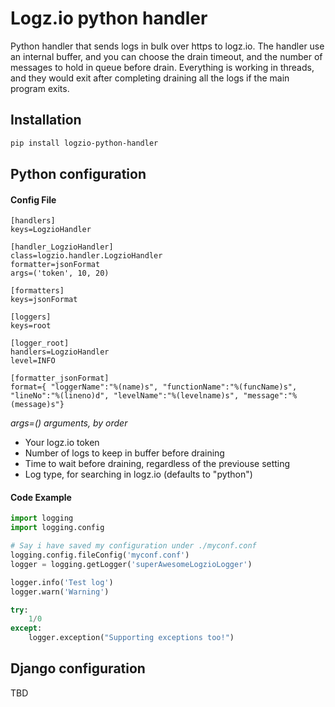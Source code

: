 # Logz.io python handler
Python handler that sends logs in bulk over https to logz.io. The handler use an internal buffer, and you can choose the drain timeout, and the number of messages to hold in queue before drain. Everything is working in threads, and they would exit after completing draining all the logs if the main program exits.

## Installation
```bash
pip install logzio-python-handler
```

## Python configuration
#### Config File
```
[handlers]
keys=LogzioHandler

[handler_LogzioHandler]
class=logzio.handler.LogzioHandler
formatter=jsonFormat
args=('token', 10, 20)

[formatters]
keys=jsonFormat

[loggers]
keys=root

[logger_root]
handlers=LogzioHandler
level=INFO

[formatter_jsonFormat]
format={ "loggerName":"%(name)s", "functionName":"%(funcName)s", "lineNo":"%(lineno)d", "levelName":"%(levelname)s", "message":"%(message)s"}
```
*args=() arguments, by order*
 - Your logz.io token
 - Number of logs to keep in buffer before draining
 - Time to wait before draining, regardless of the previouse setting
 - Log type, for searching in logz.io (defaults to "python")

#### Code Example
```python
import logging
import logging.config

# Say i have saved my configuration under ./myconf.conf
logging.config.fileConfig('myconf.conf')
logger = logging.getLogger('superAwesomeLogzioLogger')

logger.info('Test log')
logger.warn('Warning')

try:
    1/0
except:
    logger.exception("Supporting exceptions too!")
```

## Django configuration
TBD